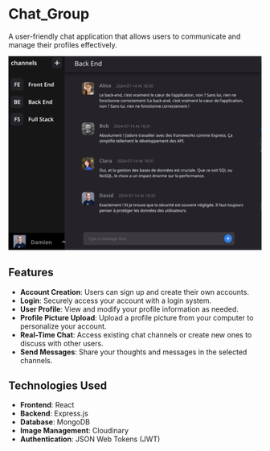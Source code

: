 # Chat_Group

A user-friendly chat application that allows users to communicate and manage their profiles effectively.

![Design preview for the Body Mass Index Calculator coding challenge](./preview.png)

## Features

- **Account Creation**: Users can sign up and create their own accounts.
- **Login**: Securely access your account with a login system.
- **User Profile**: View and modify your profile information as needed.
- **Profile Picture Upload**: Upload a profile picture from your computer to personalize your account.
- **Real-Time Chat**: Access existing chat channels or create new ones to discuss with other users.
- **Send Messages**: Share your thoughts and messages in the selected channels.

## Technologies Used

- **Frontend**: React
- **Backend**: Express.js
- **Database**: MongoDB
- **Image Management**: Cloudinary
- **Authentication**: JSON Web Tokens (JWT)

